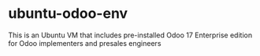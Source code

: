 # ubuntu-odoo-env
This is an Ubuntu VM that includes pre-installed Odoo 17 Enterprise edition for Odoo implementers and presales engineers
